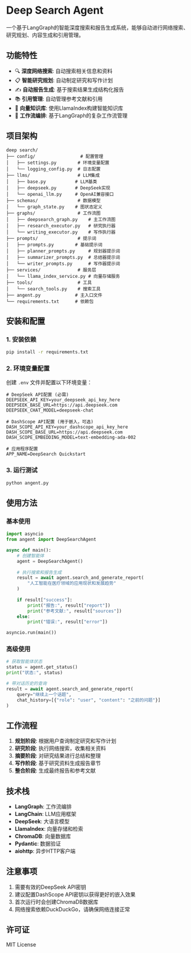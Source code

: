 # Deep Search Agent

一个基于LangGraph的智能深度搜索和报告生成系统，能够自动进行网络搜索、研究规划、内容生成和引用管理。

## 功能特性

- 🔍 **深度网络搜索**: 自动搜索相关信息和资料
- 📋 **智能研究规划**: 自动制定研究和写作计划
- ✍️ **自动报告生成**: 基于搜索结果生成结构化报告
- 📚 **引用管理**: 自动管理参考文献和引用
- 🧠 **向量知识库**: 使用LlamaIndex构建智能知识库
- 🔄 **工作流编排**: 基于LangGraph的复杂工作流管理

## 项目架构

```
deep search/
├── config/                 # 配置管理
│   ├── settings.py        # 环境变量配置
│   └── logging_config.py  # 日志配置
├── llms/                  # LLM集成
│   ├── base.py           # LLM基类
│   ├── deepseek.py       # DeepSeek实现
│   └── openai_llm.py     # OpenAI兼容接口
├── schemas/               # 数据模型
│   └── graph_state.py    # 图状态定义
├── graphs/                # 工作流图
│   ├── deepsearch_graph.py    # 主工作流图
│   ├── research_executor.py   # 研究执行器
│   └── writing_executor.py    # 写作执行器
├── prompts/               # 提示词
│   ├── prompts.py        # 基础提示词
│   ├── planner_prompts.py     # 规划器提示词
│   ├── summarizer_prompts.py  # 总结器提示词
│   └── writer_prompts.py      # 写作器提示词
├── services/              # 服务层
│   └── llama_index_service.py # 向量存储服务
├── tools/                 # 工具
│   └── search_tools.py    # 搜索工具
├── angent.py             # 主入口文件
└── requirements.txt      # 依赖包
```

## 安装和配置

### 1. 安装依赖

```bash
pip install -r requirements.txt
```

### 2. 环境变量配置

创建 `.env` 文件并配置以下环境变量：

```env
# DeepSeek API配置 (必需)
DEEPSEEK_API_KEY=your_deepseek_api_key_here
DEEPSEEK_BASE_URL=https://api.deepseek.com
DEEPSEEK_CHAT_MODEL=deepseek-chat

# DashScope API配置 (用于嵌入，可选)
DASH_SCOPE_API_KEY=your_dashscope_api_key_here
DASH_SCOPE_BASE_URL=https://api.deepseek.com
DASH_SCOPE_EMBEDDING_MODEL=text-embedding-ada-002

# 应用程序配置
APP_NAME=DeepSearch Quickstart
```

### 3. 运行测试

```bash
python angent.py
```

## 使用方法

### 基本使用

```python
import asyncio
from angent import DeepSearchAgent

async def main():
    # 创建智能体
    agent = DeepSearchAgent()
    
    # 执行搜索和报告生成
    result = await agent.search_and_generate_report(
        "人工智能在医疗领域的应用现状和发展趋势"
    )
    
    if result["success"]:
        print("报告:", result["report"])
        print("参考文献:", result["sources"])
    else:
        print("错误:", result["error"])

asyncio.run(main())
```

### 高级使用

```python
# 获取智能体状态
status = agent.get_status()
print("状态:", status)

# 带对话历史的查询
result = await agent.search_and_generate_report(
    query="继续上一个话题",
    chat_history=[{"role": "user", "content": "之前的问题"}]
)
```

## 工作流程

1. **规划阶段**: 根据用户查询制定研究和写作计划
2. **研究阶段**: 执行网络搜索，收集相关资料
3. **摘要阶段**: 对研究结果进行总结和整理
4. **写作阶段**: 基于研究资料生成报告章节
5. **整合阶段**: 生成最终报告和参考文献

## 技术栈

- **LangGraph**: 工作流编排
- **LangChain**: LLM应用框架
- **DeepSeek**: 大语言模型
- **LlamaIndex**: 向量存储和检索
- **ChromaDB**: 向量数据库
- **Pydantic**: 数据验证
- **aiohttp**: 异步HTTP客户端

## 注意事项

1. 需要有效的DeepSeek API密钥
2. 建议配置DashScope API密钥以获得更好的嵌入效果
3. 首次运行时会创建ChromaDB数据库
4. 网络搜索依赖DuckDuckGo，请确保网络连接正常

## 许可证

MIT License
